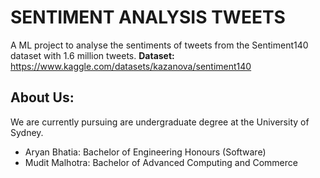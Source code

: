 # SENTIMENT ANALYSIS TWEETS
A ML project to analyse the sentiments of tweets from the Sentiment140 dataset with 1.6 million tweets.
**Dataset:** https://www.kaggle.com/datasets/kazanova/sentiment140

## About Us:
We are currently pursuing are undergraduate degree at the University of Sydney. 
- Aryan Bhatia: Bachelor of Engineering Honours (Software)
- Mudit Malhotra: Bachelor of Advanced Computing and Commerce 